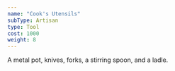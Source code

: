 ```yaml
---
name: "Cook's Utensils"
subType: Artisan
type: Tool
cost: 1000
weight: 8
---
```


A metal pot, knives, forks, a stirring spoon, and a ladle.
